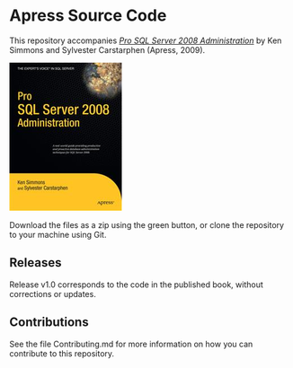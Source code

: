 # Apress Source Code

This repository accompanies [*Pro SQL Server 2008 Administration*](http://www.apress.com/9781430223733) by Ken Simmons and Sylvester Carstarphen (Apress, 2009).

![Cover image](9781430223733.jpg)

Download the files as a zip using the green button, or clone the repository to your machine using Git.

## Releases

Release v1.0 corresponds to the code in the published book, without corrections or updates.

## Contributions

See the file Contributing.md for more information on how you can contribute to this repository.
